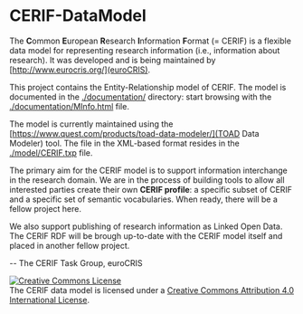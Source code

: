 # CERIF-DataModel

The **C**ommon **E**uropean **R**esearch **I**nformation **F**ormat (= CERIF) is a flexible data model 
for representing research information (i.e., information about research). 
It was developed and is being maintained by [http://www.eurocris.org/](euroCRIS).

This project contains the Entity-Relationship model of CERIF.
The model is documented in the [./documentation/](documentation) directory: 
start browsing with the [./documentation/MInfo.html](documentation/MInfo.html) file.

The model is currently maintained using the [https://www.quest.com/products/toad-data-modeler/](TOAD Data Modeler) tool.
The file in the XML-based format resides in the [./model/CERIF.txp](model/CERIF.txp) file.

The primary aim for the CERIF model is to support information interchange in the research domain.
We are in the process of building tools to allow all interested parties create their own **CERIF profile**: 
a specific subset of CERIF and a specific set of semantic vocabularies.
When ready, there will be a fellow project here.

We also support publishing of research information as Linked Open Data.
The CERIF RDF will be brough up-to-date with the CERIF model itself 
and placed in another fellow project.

-- The CERIF Task Group, euroCRIS

<a rel="license" href="http://creativecommons.org/licenses/by/4.0/"><img alt="Creative Commons License" style="border-width:0" src="https://i.creativecommons.org/l/by/4.0/88x31.png" /></a><br />The CERIF data model is licensed under a <a rel="license" href="http://creativecommons.org/licenses/by/4.0/">Creative Commons Attribution 4.0 International License</a>.
